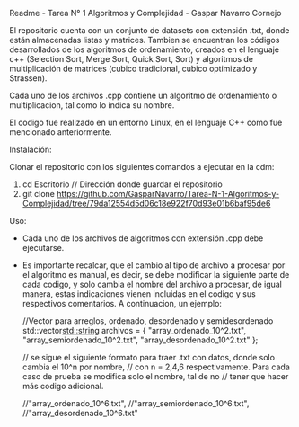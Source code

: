 Readme - Tarea N° 1 Algoritmos y Complejidad - Gaspar Navarro Cornejo

El repositorio cuenta con un conjunto de datasets con extensión .txt, donde están almacenadas listas y matrices. Tambien se encuentran los códigos desarrollados de los algoritmos
de ordenamiento, creados en el lenguaje c++ (Selection Sort, Merge Sort, Quick Sort, Sort) y algoritmos de multiplicación de matrices (cubico tradicional, cubico optimizado y Strassen).

Cada uno de los archivos .cpp contiene un algoritmo de ordenamiento o multiplicacion, tal como lo indica su nombre. 

El codigo fue realizado en un entorno Linux, en el lenguaje C++ como fue mencionado anteriormente.

Instalación:

Clonar el repositorio con los siguientes comandos a ejecutar en la cdm:

1. cd Escritorio // Dirección donde guardar el repositorio
2. git clone https://github.com/GasparNavarro/Tarea-N-1-Algoritmos-y-Complejidad/tree/79da12554d5d06c18e922f70d93e01b6baf95de6

Uso:

- Cada uno de los archivos de algoritmos con extensión .cpp debe ejecutarse.
- Es importante recalcar, que el cambio al tipo de archivo a procesar por el algoritmo es manual,
  es decir, se debe modificar la siguiente parte de cada codigo, y solo cambia el nombre del
  archivo a procesar, de igual manera, estas indicaciones vienen incluidas en el codigo y sus respectivos
  comentarios. A continuacion, un ejemplo:

  //Vector para arreglos, ordenado, desordenado y semidesordenado
    std::vector<std::string> archivos = {
        "array_ordenado_10^2.txt",
        "array_semiordenado_10^2.txt",
        "array_desordenado_10^2.txt"
    };

    // se sigue el siguiente formato para traer .txt con datos, donde solo cambia el 10^n por nombre,
    // con n = 2,4,6 respectivamente. Para cada caso de prueba se modifica solo el nombre, tal de no 
    // tener que hacer más codigo adicional.

    //"array_ordenado_10^6.txt",
    //"array_semiordenado_10^6.txt",
    //"array_desordenado_10^6.txt"
